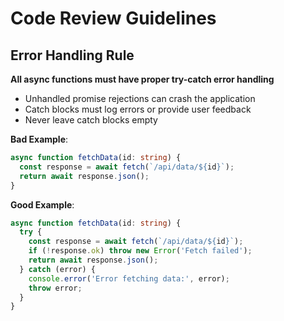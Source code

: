 # Code Review Guidelines

## Error Handling Rule

**All async functions must have proper try-catch error handling**

- Unhandled promise rejections can crash the application
- Catch blocks must log errors or provide user feedback
- Never leave catch blocks empty

**Bad Example**:
```typescript
async function fetchData(id: string) {
  const response = await fetch(`/api/data/${id}`);
  return await response.json();
}
```

**Good Example**:
```typescript
async function fetchData(id: string) {
  try {
    const response = await fetch(`/api/data/${id}`);
    if (!response.ok) throw new Error('Fetch failed');
    return await response.json();
  } catch (error) {
    console.error('Error fetching data:', error);
    throw error;
  }
}
```
